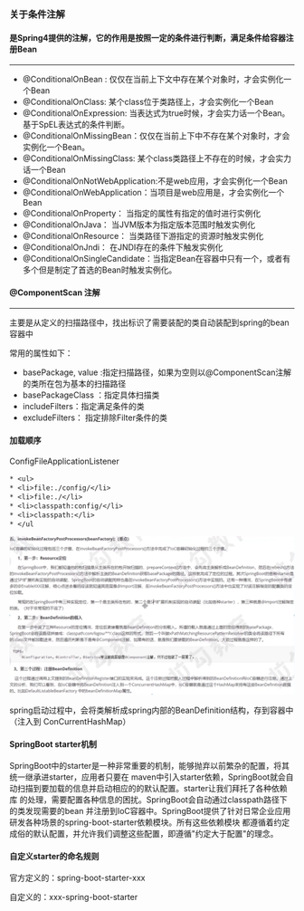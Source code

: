 ### 关于条件注解

#### 是Spring4提供的注解，它的作用是按照一定的条件进行判断，满足条件给容器注册Bean

****

- @ConditionalOnBean : 仅仅在当前上下文中存在某个对象时，才会实例化一个Bean
- @ConditionalOnClass: 某个class位于类路径上，才会实例化一个Bean
- @ConditionalOnExpression: 当表达式为true时候，才会实力话一个Bean。基于SpEL表达式的条件判断。
- @ConditionalOnMissingBean：仅仅在当前上下中不存在某个对象时，才会实例化一个Bean。
- @ConditionalOnMissingClass: 某个class类路径上不存在的时候，才会实力话一个Bean
- @ConditionalOnNotWebApplication:不是web应用，才会实例化一个Bean
- @ConditionalOnWebApplication：当项目是web应用是，才会实例化一个Bean
- @ConditionalOnProperty： 当指定的属性有指定的值时进行实例化
- @ConditionalOnJava： 当JVM版本为指定版本范围时触发实例化
- @ConditionalOnResource： 当类路径下游指定的资源时触发实例化
- @ConditionalOnJndi： 在JNDI存在的条件下触发实例化
- @ConditionalOnSingleCandidate：当指定Bean在容器中只有一个，或者有多个但是制定了首选的Bean时触发实例化。

#### @ComponentScan 注解

**** 

主要是从定义的扫描路径中，找出标识了需要装配的类自动装配到spring的bean容器中

常用的属性如下：

- basePackage, value :指定扫描路径，如果为空则以@ComponentScan注解的类所在包为基本的扫描路径
- basePackageClass ：指定具体扫描类
- includeFilters：指定满足条件的类
- excludeFilters： 指定排除Filter条件的类

#### 加载顺序

ConfigFileApplicationListener
```
* <ul>
* <li>file:./config/</li>
* <li>file:./</li>
* <li>classpath:config/</li>
* <li>classpath:</li>
* </ul
```
![img.png](img.png)

spring启动过程中，会将类解析成spring内部的BeanDefinition结构，存到容器中（注入到
ConCurrentHashMap）

#### SpringBoot starter机制

SpringBoot中的starter是一种非常重要的机制，能够抛弃以前繁杂的配置，将其统一继承进starter，应用者只要在
maven中引入starter依赖，SpringBoot就会自动扫描到要加载的信息并启动相应的的默认配置。starter让我们拜托了各种依赖库
的处理，需要配置各种信息的困扰。SpringBoot会自动通过classpath路径下的类发现需要的bean
并注册到IoC容器中。SpringBoot提供了针对日常企业应用研发各种场景的spring-boot-starter依赖模块。所有这些依赖模块
都遵循着约定成俗的默认配置，并允许我们调整这些配置，即遵循"约定大于配置"的理念。

#### 自定义starter的命名规则

官方定义的：spring-boot-starter-xxx 

自定义的：xxx-spring-boot-starter


